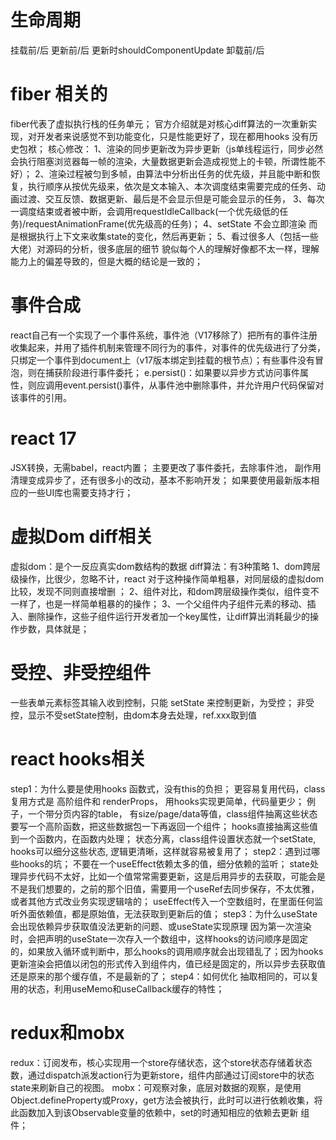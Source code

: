 # 生命周期
  挂载前/后
  更新前/后 更新时shouldComponentUpdate
  卸载前/后

# fiber 相关的
  fiber代表了虚拟执行栈的任务单元；
  官方介绍就是对核心diff算法的一次重新实现，对开发者来说感觉不到功能变化，只是性能更好了，现在都用hooks 没有历史包袱；
  核心修改：
    1、渲染的同步更新改为异步更新（js单线程运行，同步必然会执行阻塞浏览器每一帧的渲染，大量数据更新会造成视觉上的卡顿，所谓性能不好）；
    2、渲染过程被匀到多帧，由算法中分析出任务的优先级，并且能中断和恢复，执行顺序从按优先级来，依次是文本输入、本次调度结束需要完成的任务、动画过渡、交互反馈、数据更新、最后是不会显示但是可能会显示的任务，
    3、每次一调度结束或者被中断，会调用requestIdleCallback(一个优先级低的任务)/requestAnimationFrame(优先级高的任务)；
    4、setState 不会立即渲染 而是根据执行上下文来收集state的变化，然后再更新；
    5、看过很多人（包括一些大佬）对源码的分析，很多底层的细节 貌似每个人的理解好像都不太一样，理解能力上的偏差导致的，但是大概的结论是一致的；
  
# 事件合成
  react自己有一个实现了一个事件系统，事件池（V17移除了）把所有的事件注册收集起来，并用了插件机制来管理不同行为的事件，对事件的优先级进行了分类，只绑定一个事件到document上（v17版本绑定到挂载的根节点）；有些事件没有冒泡，则在捕获阶段进行事件委托；
  e.persist()：如果要以异步方式访问事件属性，则应调用event.persist()事件，从事件池中删除事件，并允许用户代码保留对该事件的引用。

# react 17
  JSX转换，无需babel，react内置；
  主要更改了事件委托，去除事件池， 副作用清理变成异步了，还有很多小的改动，基本不影响开发；
  如果要使用最新版本相应的一些UI库也需要支持才行；

# 虚拟Dom diff相关
  虚拟dom：是个一反应真实dom数结构的数据
  diff算法：有3种策略
    1、dom跨层级操作，比很少，忽略不计，react 对于这种操作简单粗暴，对同层级的虚拟dom比较，发现不同则直接增删 ；
    2、组件对比，和dom跨层级操作类似，组件变不一样了，也是一样简单粗暴的的操作；
    3、一个父组件内子组件元素的移动、插入、删除操作，这些子组件运行开发者加一个key属性，让diff算出消耗最少的操作步数，具体就是；

# 受控、非受控组件 
  一些表单元素标签其输入收到控制，只能 setState 来控制更新，为受控；
  非受控，显示不受setState控制，由dom本身去处理，ref.xxx取到值

# react hooks相关
  step1：为什么要是使用hooks
    函数式，没有this的负担；
    更容易复用代码，class复用方式是 高阶组件和  renderProps， 用hooks实现更简单，代码量更少；
      例子，一个带分页内容的table， 有size/page/data等值，class组件抽离这些状态要写一个高阶函数，把这些数据包一下再返回一个组件； hooks直接抽离这些值到一个函数内，在函数内处理；
    状态分离，class组件设置状态就一个setState, hooks可以细分这些状态, 逻辑更清晰，这样就容易被复用了；
  step2：遇到过哪些hooks的坑；
    不要在一个useEffect依赖太多的值，细分依赖的监听；
    state处理异步代码不太好，比如一个值常常需要更新，这是后用异步的去获取，可能会是不是我们想要的，之前的那个旧值，需要用一个useRef去同步保存，不太优雅，或者其他方式改业务实现逻辑啥的；
    useEffect传入一个空数组时，在里面任何监听外面依赖值，都是原始值，无法获取到更新后的值；
  step3：为什么useState会出现依赖异步获取值没法更新的问题、或useState实现原理
    因为第一次渲染时，会把声明的useState一次存入一个数组中，这样hooks的访问顺序是固定的，如果放入循环或判断中，那么hooks的调用顺序就会出现错乱了；因为hooks更新渲染会把值以闭包的形式传入到组件内，值已经是固定的，所以异步去获取值还是原来的那个缓存值，不是最新的了；
  step4：如何优化
    抽取相同的，可以复用的状态，利用useMemo和useCallback缓存的特性；

# redux和mobx
  redux：订阅发布，核心实现用一个store存储状态，这个store状态存储着状态数，通过dispatch派发action行为更新store，组件内部通过订阅store中的状态state来刷新自己的视图。
  mobx：可观察对象，底层对数据的观察，是使用Object.defineProperty或Proxy，get方法会被执行，此时可以进行依赖收集，将此函数加入到该Observable变量的依赖中，set的时通知相应的依赖去更新 组件；
